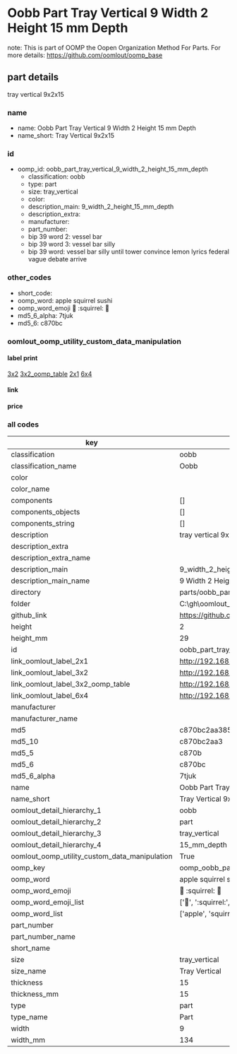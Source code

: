 # Oobb Part Tray Vertical 9 Width 2 Height 15 mm Depth  

note: This is part of OOMP the Oopen Organization Method For Parts. For more details: https://github.com/oomlout/oomp_base

##  part details
  



tray vertical 9x2x15



### name
* name: Oobb Part Tray Vertical 9 Width 2 Height 15 mm Depth
* name_short: Tray Vertical 9x2x15 
### id
* oomp_id: oobb_part_tray_vertical_9_width_2_height_15_mm_depth
  * classification: oobb
  * type: part
  * size: tray_vertical
  * color: 
  * description_main: 9_width_2_height_15_mm_depth
  * description_extra: 
  * manufacturer: 
  * part_number: 
  * bip 39 word 2: vessel bar
  * bip 39 word 3: vessel bar silly
  * bip 39 word: vessel bar silly until tower convince lemon lyrics federal vague debate arrive

### other_codes
* short_code: 
* oomp_word: apple squirrel sushi
* oomp_word_emoji :apple: :squirrel: :sushi:
* md5_6_alpha: 7tjuk
* md5_6: c870bc






### oomlout_oomp_utility_custom_data_manipulation
#### label print
[3x2](http://192.168.1.245:1112/?label=oomp%207tjuk)
[3x2_oomp_table](http://192.168.1.108:1112/?label=oomp%207tjuk)
[2x1](http://192.168.1.242:1112/?label=oomp%207tjuk)
[6x4](http://192.168.1.55:1112/?label=oomp%207tjuk)    

#### link

                              

#### price







### all codes 
| key | value |  
| --- | --- |  
| classification | oobb |  
| classification_name | Oobb |  
| color |  |  
| color_name |  |  
| components | [] |  
| components_objects | [] |  
| components_string | [] |  
| description | tray vertical 9x2x15 |  
| description_extra |  |  
| description_extra_name |  |  
| description_main | 9_width_2_height_15_mm_depth |  
| description_main_name | 9 Width 2 Height 15 mm Depth |  
| directory | parts/oobb_part_tray_vertical_9_width_2_height_15_mm_depth |  
| folder | C:\gh\oomlout_oobb_version_4_generated_parts\parts\oobb_part_tray_vertical_9_width_2_height_15_mm_depth |  
| github_link | https://github.com/oomlout/oomlout_oomp_part_src/tree/main/parts/oobb_part_tray_vertical_9_width_2_height_15_mm_depth |  
| height | 2 |  
| height_mm | 29 |  
| id | oobb_part_tray_vertical_9_width_2_height_15_mm_depth |  
| link_oomlout_label_2x1 | http://192.168.1.242:1112/?label=oomp%207tjuk |  
| link_oomlout_label_3x2 | http://192.168.1.245:1112/?label=oomp%207tjuk |  
| link_oomlout_label_3x2_oomp_table | http://192.168.1.108:1112/?label=oomp%207tjuk |  
| link_oomlout_label_6x4 | http://192.168.1.55:1112/?label=oomp%207tjuk |  
| manufacturer |  |  
| manufacturer_name |  |  
| md5 | c870bc2aa3856ff8be731ee391449f98 |  
| md5_10 | c870bc2aa3 |  
| md5_5 | c870b |  
| md5_6 | c870bc |  
| md5_6_alpha | 7tjuk |  
| name | Oobb Part Tray Vertical 9 Width 2 Height 15 mm Depth |  
| name_short | Tray Vertical 9x2x15  |  
| oomlout_detail_hierarchy_1 | oobb |  
| oomlout_detail_hierarchy_2 | part |  
| oomlout_detail_hierarchy_3 | tray_vertical |  
| oomlout_detail_hierarchy_4 | 15_mm_depth |  
| oomlout_oomp_utility_custom_data_manipulation | True |  
| oomp_key | oomp_oobb_part_tray_vertical_9_width_2_height_15_mm_depth |  
| oomp_word | apple squirrel sushi |  
| oomp_word_emoji | :apple: :squirrel: :sushi: |  
| oomp_word_emoji_list | [':apple:', ':squirrel:', ':sushi:'] |  
| oomp_word_list | ['apple', 'squirrel', 'sushi'] |  
| part_number |  |  
| part_number_name |  |  
| short_name |  |  
| size | tray_vertical |  
| size_name | Tray Vertical |  
| thickness | 15 |  
| thickness_mm | 15 |  
| type | part |  
| type_name | Part |  
| width | 9 |  
| width_mm | 134 |  
